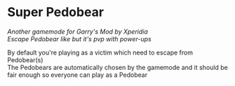 ﻿# Super Pedobear
_Another gamemode for Garry's Mod by Xperidia_  
_Escape Pedobear like but it's pvp with power-ups_

By default you're playing as a victim which need to escape from Pedobear(s)  
The Pedobears are automatically chosen by the gamemode and it should be fair enough so everyone can play as a Pedobear
